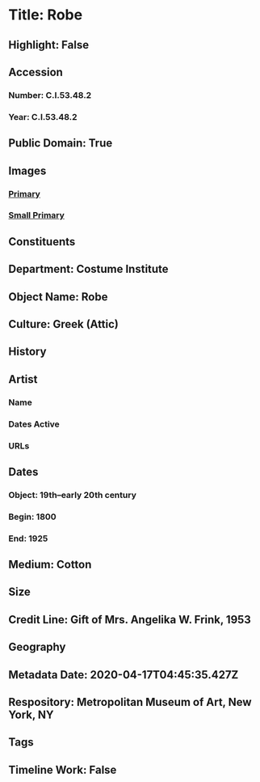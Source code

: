 # Title: Robe
## Highlight: False
## Accession
### Number: C.I.53.48.2
### Year: C.I.53.48.2
## Public Domain: True
## Images
### [Primary](https://images.metmuseum.org/CRDImages/ci/original/CI53.48.2.jpg)
### [Small Primary](https://images.metmuseum.org/CRDImages/ci/web-large/CI53.48.2.jpg)
## Constituents
## Department: Costume Institute
## Object Name: Robe
## Culture: Greek (Attic)
## History
## Artist
### Name
### Dates Active
### URLs
## Dates
### Object: 19th–early 20th century
### Begin: 1800
### End: 1925
## Medium: Cotton
## Size
## Credit Line: Gift of Mrs. Angelika W. Frink, 1953
## Geography
## Metadata Date: 2020-04-17T04:45:35.427Z
## Respository: Metropolitan Museum of Art, New York, NY
## Tags
## Timeline Work: False